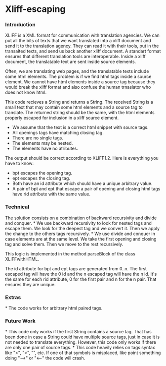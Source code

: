 <h1> Xliff-escaping </h1>

<h3> Introduction </h3>
XLIFF is a XML format for communication with translation agencies.
We can put all the bits of texts that we want translated into a xliff document and send it to the translation agency.
They can read it with their tools, put in the transalted texts, and send us back another xliff document. A standart format ensures that different translation tools are interoperable.
Inside a xliff document, the translatable text are sent inside source elements.

Often, we are translating web pages, and the translatable texts include some html elements. The problem is if we find html tags inside a source element. We cannot have html elements inside a source tag because they would break the xliff format and also confuse the human trnaslator who does not know html.

This code recieves a String and returns a String. The received String is a small text that may contain some html elements and a source tag to translate. The returned string should be the same, with the html elements properly escaped for inclusion in a xliff source element.

* We assume that the text is a correct html snippet with source tags.
* All openings tags have matching closing tag.
* There are no single tags.
* The elements may be nested.
* The elements have no atributes.

The output should be correct according to XLIFF1.2. Here is everything you have to know:

* bpt escapes the opening tag.
* ept escapes the closing tag.
* Both have an id attribute which should have a unique arbitrary value.
* A pair of bpt and ept that escape a pair of opening and closing html tags have rid attribute with the same value.

<h3>Technical</h3>
The solution consists on a combination of backward recursivity and divide and conquer.
* We use backward recursivity to look for nested tags and escape them. We look for the deepest tag and we convert it. Then we apply the change to the others tags recursively.
* We use divide and conquer in case elements are at the same level. We take the first opening and closing tag and solve them. Then we move to the rest recursively.

This logic is implemented in the method parseBlock of the class XLIFFwithHTML.

The id attribute for bpt and ept tags are generated from 0..n. The first escaped tag will have the 0 id and the n escaped tag will have the n id. It's the same for each rid attribute, 0 for the first pair and n for the n pair. That ensures they are unique.

<h3>Extras</h3>
* The code works for arbitrary html paired tags.

<h3> Future Work </h3>
* This code only works if the first String contains a source tag. That has been done in case a String could have multiple source tags, just in case it is not needed to translate everything. However, this code only works if there are only one pair of source tags.
* This code heavily relies on tags syntax like ">", "<", "</*>", etc. If one of that symbols is misplaced, like point something doing "-->" or "<--" the code will crash. 
